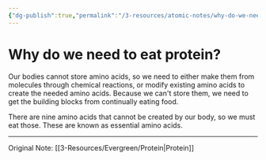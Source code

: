 ```yaml
---
{"dg-publish":true,"permalink":"/3-resources/atomic-notes/why-do-we-need-to-eat-protein/","tags":["☢️_Atomic","🏆_health"],"updated":"2025-10-18T22:39:29.749-07:00"}
---
```


# Why do we need to eat protein?

Our bodies cannot store amino acids, so we need to either make them from molecules through chemical reactions, or modify existing amino acids to create the needed amino acids. Because we can't store them, we need to get the building blocks from continually eating food.

There are nine amino acids that cannot be created by our body, so we must eat those. These are known as essential amino acids.

---
Original Note: [[3-Resources/Evergreen/Protein\|Protein]]